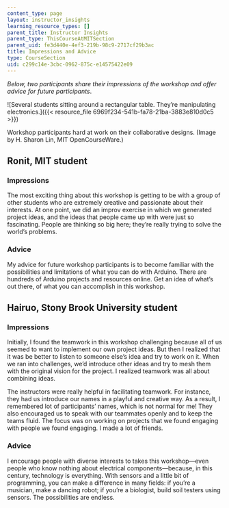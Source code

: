 ```yaml
---
content_type: page
layout: instructor_insights
learning_resource_types: []
parent_title: Instructor Insights
parent_type: ThisCourseAtMITSection
parent_uid: fe3d440e-4ef3-219b-98c9-2717cf29b3ac
title: Impressions and Advice
type: CourseSection
uid: c299c14e-3cbc-0962-875c-e14575422e09
---
```


_Below, two participants_ _share their impressions of the workshop and offer advice for future participants_.

![Several students sitting around a rectangular table. They’re manipulating electronics.]({{< resource_file 6969f234-541b-fa78-21ba-3883e810d0c5 >}})

Workshop participants hard at work on their collaborative designs. (Image by H. Sharon Lin, MIT OpenCourseWare.)

Ronit, MIT student
------------------

### Impressions

The most exciting thing about this workshop is getting to be with a group of other students who are extremely creative and passionate about their interests. At one point, we did an improv exercise in which we generated project ideas, and the ideas that people came up with were just so fascinating. People are thinking so big here; they’re really trying to solve the world’s problems.

### Advice

My advice for future workshop participants is to become familiar with the possibilities and limitations of what you can do with Arduino. There are hundreds of Arduino projects and resources online. Get an idea of what’s out there, of what you can accomplish in this workshop.

Hairuo, Stony Brook University student
--------------------------------------

### Impressions

Initially, I found the teamwork in this workshop challenging because all of us seemed to want to implement our own project ideas. But then I realized that it was be better to listen to someone else’s idea and try to work on it. When we ran into challenges, we’d introduce other ideas and try to mesh them with the original vision for the project. I realized teamwork was all about combining ideas. 

The instructors were really helpful in facilitating teamwork. For instance, they had us introduce our names in a playful and creative way. As a result, I remembered lot of participants’ names, which is not normal for me! They also encouraged us to speak with our teammates openly and to keep the teams fluid. The focus was on working on projects that we found engaging with people we found engaging. I made a lot of friends.

### Advice

I encourage people with diverse interests to takes this workshop—even people who know nothing about electrical components—because, in this century, technology is everything. With sensors and a little bit of programming, you can make a difference in many fields: if you’re a musician, make a dancing robot; if you’re a biologist, build soil testers using sensors. The possibilities are endless.
